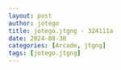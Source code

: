 ```yaml
---
layout: post
author: jotego
title: jotego.jtgng - 324111a
date: 2024-08-30
categories: [Arcade, jtgng]
tags: [jotego.jtgng]
---
```



